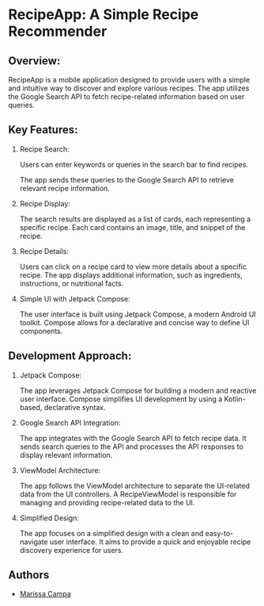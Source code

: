 # RecipeApp: A Simple Recipe Recommender
## Overview:
RecipeApp is a mobile application designed to provide users with a simple and intuitive way to discover and explore various recipes. The app utilizes the Google Search API to fetch recipe-related information based on user queries.

## Key Features:
1. Recipe Search:

    Users can enter keywords or queries in the search bar to find recipes.
    
    The app sends these queries to the Google Search API to retrieve relevant recipe information.

2. Recipe Display:
    
    The search results are displayed as a list of cards, each representing a specific recipe.
    Each card contains an image, title, and snippet of the recipe.

3. Recipe Details:
    
    Users can click on a recipe card to view more details about a specific recipe.
    The app displays additional information, such as ingredients, instructions, or nutritional facts.

4. Simple UI with Jetpack Compose:

    The user interface is built using Jetpack Compose, a modern Android UI toolkit.
    Compose allows for a declarative and concise way to define UI components.

## Development Approach:

1. Jetpack Compose:

    The app leverages Jetpack Compose for building a modern and reactive user interface.
    Compose simplifies UI development by using a Kotlin-based, declarative syntax.

2. Google Search API Integration:

    The app integrates with the Google Search API to fetch recipe data.
    It sends search queries to the API and processes the API responses to display relevant information.

3. ViewModel Architecture:

    The app follows the ViewModel architecture to separate the UI-related data from the UI controllers.
    A RecipeViewModel is responsible for managing and providing recipe-related data to the UI.

4. Simplified Design:

    The app focuses on a simplified design with a clean and easy-to-navigate user interface.
    It aims to provide a quick and enjoyable recipe discovery experience for users.

## Authors

- [Marissa Campa](https://github.com/MarissaCampa)

